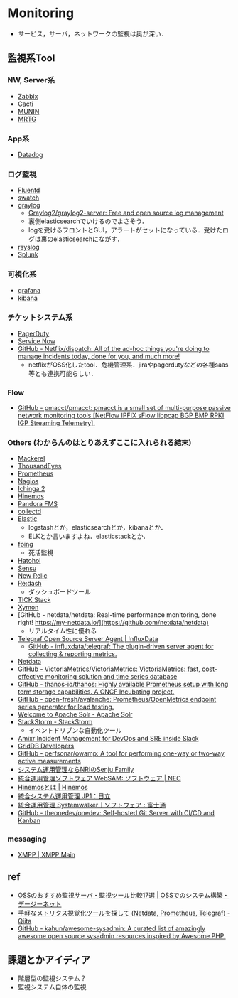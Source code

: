 # Monitoring
- サービス，サーバ，ネットワークの監視は奥が深い．

## 監視系Tool
### NW, Server系
- [Zabbix](https://www.zabbix.com/)
- [Cacti](https://www.cacti.net/)
- [MUNIN](http://munin-monitoring.org/)
- [MRTG](https://oss.oetiker.ch/mrtg/)

### App系
- [Datadog](https://www.datadoghq.com/)

### ログ監視
- [Fluentd](https://www.fluentd.org/)
- [swatch](https://sourceforge.net/projects/swatch/)
- [graylog](https://www.graylog.org/)
  - [Graylog2/graylog2-server: Free and open source log management](https://github.com/Graylog2/graylog2-server)
  - 裏側elasticsearchでいけるのでよさそう．
  - logを受けるフロントとGUI，アラートがセットになっている．受けたログは裏のelasticsearchにながす．
- [rsyslog](https://www.rsyslog.com/)
- [Splunk](https://www.splunk.com/)

### 可視化系
- [grafana](https://grafana.com/)
- [kibana](https://www.elastic.co/jp/products/kibana)

### チケットシステム系
- [PagerDuty](https://www.pagerduty.com/)
- [Service Now](https://www.servicenow.com/)
- [GitHub - Netflix/dispatch: All of the ad-hoc things you're doing to manage incidents today, done for you, and much more!](https://github.com/Netflix/dispatch)
  - netflixがOSS化したtool．危機管理系．jiraやpagerdutyなどの各種saas等とも連携可能らしい．

### Flow
- [GitHub - pmacct/pmacct: pmacct is a small set of multi-purpose passive network monitoring tools [NetFlow IPFIX sFlow libpcap BGP BMP RPKI IGP Streaming Telemetry].](https://github.com/pmacct/pmacct)

### Others (わからんのはとりあえずここに入れられる結末)
- [Mackerel](https://mackerel.io/ja/)
- [ThousandEyes](https://www.thousandeyes.com/)
- [Prometheus](https://prometheus.io/)
- [Nagios](https://www.nagios.org/)
- [Ichinga 2](https://icinga.com/docs/icinga2/latest/)
- [Hinemos](https://www.hinemos.info/hinemos)
- [Pandora FMS](http://pandorafms.org/ja/)
- [collectd](https://collectd.org/)
- [Elastic](https://www.elastic.co/jp/)
  - logstashとか，elasticsearchとか，kibanaとか．
  - ELKとか言いますよね．elasticstackとか．
- [fping](https://fping.org/)
  - 死活監視
- [Hatohol](http://www.hatohol.org/)
- [Sensu](https://sensu.io/)
- [New Relic](https://newrelic.com/)
- [Re:dash](https://redash.io/)
  - ダッシュボードツール
- [TICK Stack](https://www.influxdata.com/time-series-platform/)
- [Xymon](http://xymon.sourceforge.net/)
- [GitHub - netdata/netdata: Real-time performance monitoring, done right! https://my-netdata.io/](https://github.com/netdata/netdata)
  - リアルタイム性に優れる
- [Telegraf Open Source Server Agent | InfluxData](https://www.influxdata.com/time-series-platform/telegraf/)
  - [GitHub - influxdata/telegraf: The plugin-driven server agent for collecting & reporting metrics.](https://github.com/influxdata/telegraf)
- [Netdata](https://www.netdata.cloud/)
- [GitHub - VictoriaMetrics/VictoriaMetrics: VictoriaMetrics: fast, cost-effective monitoring solution and time series database](https://github.com/VictoriaMetrics/VictoriaMetrics)
- [GitHub - thanos-io/thanos: Highly available Prometheus setup with long term storage capabilities. A CNCF Incubating project.](https://github.com/thanos-io/thanos)
- [GitHub - open-fresh/avalanche: Prometheus/OpenMetrics endpoint series generator for load testing.](https://github.com/open-fresh/avalanche)
- [Welcome to Apache Solr - Apache Solr](https://solr.apache.org/)
- [StackStorm - StackStorm](https://stackstorm.com/)
  - イベントドリブンな自動化ツール
- [Amixr Incident Management for DevOps and SRE inside Slack](https://amixr.io/)
- [GridDB Developers](https://griddb.net/ja/)
- [GitHub - perfsonar/owamp: A tool for performing one-way or two-way active measurements](https://github.com/perfsonar/owamp)
- [システム運用管理ならNRIのSenju Family](https://senjufamily.nri.co.jp/)
- [統合運用管理ソフトウェア WebSAM: ソフトウェア | NEC](https://jpn.nec.com/websam/index.html)
- [Hinemosとは | Hinemos](https://www.hinemos.info/hinemos)
- [統合システム運用管理 JP1：日立](https://www.hitachi.co.jp/Prod/comp/soft1/jp1/index.html)
- [統合運用管理 Systemwalker｜ソフトウェア : 富士通](https://www.fujitsu.com/jp/products/software/middleware/business-middleware/systemwalker/)
- [GitHub - theonedev/onedev: Self-hosted Git Server with CI/CD and Kanban](https://github.com/theonedev/onedev)

### messaging
- [XMPP | XMPP Main](https://xmpp.org/)

## ref
- [OSSのおすすめ監視サーバ・監視ツール比較17選 | OSSでのシステム構築・デージーネット](https://www.designet.co.jp/ossinfo/selection/monitoring-server.html)
- [手軽なメトリクス視覚化ツールを探して (Netdata, Prometheus, Telegraf) - Qiita](https://qiita.com/kikuchi_kentaro/items/8ab93b73012ee8aea717)
- [GitHub - kahun/awesome-sysadmin: A curated list of amazingly awesome open source sysadmin resources inspired by Awesome PHP.](https://github.com/kahun/awesome-sysadmin)

## 課題とかアイディア
- 階層型の監視システム？
- 監視システム自体の監視
